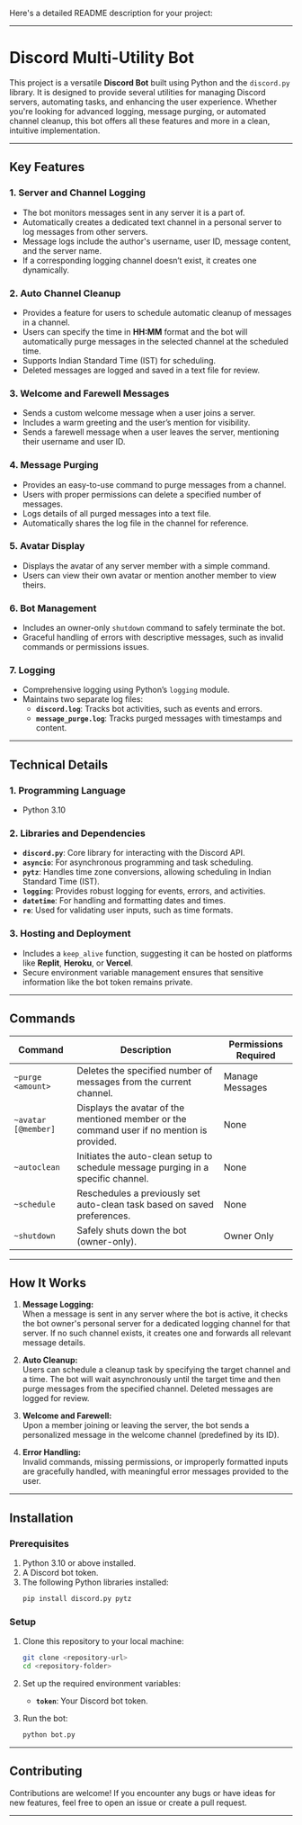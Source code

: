 Here's a detailed README description for your project:

---

# Discord Multi-Utility Bot  

This project is a versatile **Discord Bot** built using Python and the `discord.py` library. It is designed to provide several utilities for managing Discord servers, automating tasks, and enhancing the user experience. Whether you're looking for advanced logging, message purging, or automated channel cleanup, this bot offers all these features and more in a clean, intuitive implementation.  

---

## Key Features  

### **1. Server and Channel Logging**  
- The bot monitors messages sent in any server it is a part of.  
- Automatically creates a dedicated text channel in a personal server to log messages from other servers.  
- Message logs include the author's username, user ID, message content, and the server name.  
- If a corresponding logging channel doesn’t exist, it creates one dynamically.  

### **2. Auto Channel Cleanup**  
- Provides a feature for users to schedule automatic cleanup of messages in a channel.  
- Users can specify the time in **HH:MM** format and the bot will automatically purge messages in the selected channel at the scheduled time.  
- Supports Indian Standard Time (IST) for scheduling.  
- Deleted messages are logged and saved in a text file for review.  

### **3. Welcome and Farewell Messages**  
- Sends a custom welcome message when a user joins a server.  
- Includes a warm greeting and the user’s mention for visibility.  
- Sends a farewell message when a user leaves the server, mentioning their username and user ID.  

### **4. Message Purging**  
- Provides an easy-to-use command to purge messages from a channel.  
- Users with proper permissions can delete a specified number of messages.  
- Logs details of all purged messages into a text file.  
- Automatically shares the log file in the channel for reference.  

### **5. Avatar Display**  
- Displays the avatar of any server member with a simple command.  
- Users can view their own avatar or mention another member to view theirs.  

### **6. Bot Management**  
- Includes an owner-only `shutdown` command to safely terminate the bot.  
- Graceful handling of errors with descriptive messages, such as invalid commands or permissions issues.  

### **7. Logging**  
- Comprehensive logging using Python’s `logging` module.  
- Maintains two separate log files:  
  - **`discord.log`**: Tracks bot activities, such as events and errors.  
  - **`message_purge.log`**: Tracks purged messages with timestamps and content.  

---

## Technical Details  

### **1. Programming Language**  
- Python 3.10  

### **2. Libraries and Dependencies**  
- **`discord.py`**: Core library for interacting with the Discord API.  
- **`asyncio`**: For asynchronous programming and task scheduling.  
- **`pytz`**: Handles time zone conversions, allowing scheduling in Indian Standard Time (IST).  
- **`logging`**: Provides robust logging for events, errors, and activities.  
- **`datetime`**: For handling and formatting dates and times.  
- **`re`**: Used for validating user inputs, such as time formats.  

### **3. Hosting and Deployment**  
- Includes a `keep_alive` function, suggesting it can be hosted on platforms like **Replit**, **Heroku**, or **Vercel**.  
- Secure environment variable management ensures that sensitive information like the bot token remains private.  

---

## Commands  

| Command                 | Description                                                                                   | Permissions Required        |
|-------------------------|-----------------------------------------------------------------------------------------------|-----------------------------|
| `~purge <amount>`       | Deletes the specified number of messages from the current channel.                            | Manage Messages             |
| `~avatar [@member]`     | Displays the avatar of the mentioned member or the command user if no mention is provided.    | None                        |
| `~autoclean`            | Initiates the auto-clean setup to schedule message purging in a specific channel.             | None                        |
| `~schedule`             | Reschedules a previously set auto-clean task based on saved preferences.                      | None                        |
| `~shutdown`             | Safely shuts down the bot (owner-only).                                                      | Owner Only                  |

---

## How It Works  

1. **Message Logging:**  
   When a message is sent in any server where the bot is active, it checks the bot owner's personal server for a dedicated logging channel for that server. If no such channel exists, it creates one and forwards all relevant message details.  

2. **Auto Cleanup:**  
   Users can schedule a cleanup task by specifying the target channel and a time. The bot will wait asynchronously until the target time and then purge messages from the specified channel. Deleted messages are logged for review.  

3. **Welcome and Farewell:**  
   Upon a member joining or leaving the server, the bot sends a personalized message in the welcome channel (predefined by its ID).  

4. **Error Handling:**  
   Invalid commands, missing permissions, or improperly formatted inputs are gracefully handled, with meaningful error messages provided to the user.  

---

## Installation  

### Prerequisites  
1. Python 3.10 or above installed.  
2. A Discord bot token.  
3. The following Python libraries installed:  
   ```bash
   pip install discord.py pytz
   ```  

### Setup  
1. Clone this repository to your local machine:  
   ```bash
   git clone <repository-url>
   cd <repository-folder>
   ```  

2. Set up the required environment variables:  
   - **`token`**: Your Discord bot token.  

3. Run the bot:  
   ```bash
   python bot.py
   ```  

---

## Contributing  

Contributions are welcome! If you encounter any bugs or have ideas for new features, feel free to open an issue or create a pull request.  

---
